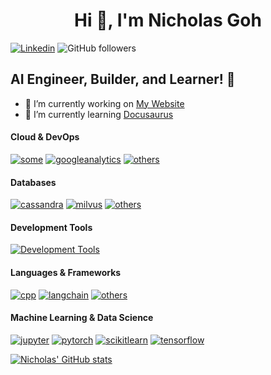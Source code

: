 <h1 align="center">Hi 👋, I'm Nicholas Goh</h1>

[![Linkedin](https://custom-icon-badges.demolab.com/badge/Connect_with_me-0A66C2?logo=linkedin-white&style=plastic)](https://www.linkedin.com/in/nicholas-goh-19ba1b194/)
![GitHub followers](https://img.shields.io/github/followers/NicholasGoh?label=Github_Followers&style=plastic)

## AI Engineer, Builder, and Learner! 🤖

- 🔭 I’m currently working on [My Website](https://nicholas-goh.com)
- 🌱 I’m currently learning [Docusaurus](https://docusaurus.io/)

#### Cloud & DevOps

<p align="left">

[![some](https://skillicons.dev/icons?i=aws,docker,gcp)](https://skillicons.dev)
[![googleanalytics](https://go-skill-icons.vercel.app/api/icons?i=googleanalytics)](https://github.com/LelouchFR/skill-icons)
[![others](https://skillicons.dev/icons?i=grafana,kubernetes,nginx,prometheus,terraform)](https://skillicons.dev)

</p>

#### Databases

<p align="left">

  [![cassandra](https://skillicons.dev/icons?i=cassandra)](https://skillicons.dev)
  [![milvus](https://go-skill-icons.vercel.app/api/icons?i=milvus)](https://github.com/LelouchFR/skill-icons)
  [![others](https://skillicons.dev/icons?i=postgres,redis,sqlite)](https://skillicons.dev)

</p>


#### Development Tools

[![Development Tools](https://skillicons.dev/icons?i=git,neovim,postman,vscode)](https://skillicons.dev)

#### Languages & Frameworks

<p align="left">

  [![cpp](https://skillicons.dev/icons?i=css,cpp,html,js)](https://skillicons.dev)
  [![langchain](https://go-skill-icons.vercel.app/api/icons?i=langchain)](https://github.com/LelouchFR/skill-icons)
  [![others](https://skillicons.dev/icons?i=python,rabbitmq,react,typescript)](https://skillicons.dev)

</p>

#### Machine Learning & Data Science

[![jupyter](https://go-skill-icons.vercel.app/api/icons?i=jupyter)](https://github.com/LelouchFR/skill-icons)
[![pytorch](https://skillicons.dev/icons?i=pytorch)](https://skillicons.dev)
[![scikitlearn](https://go-skill-icons.vercel.app/api/icons?i=scikitlearn)](https://github.com/LelouchFR/skill-icons)
[![tensorflow](https://skillicons.dev/icons?i=tensorflow)](https://skillicons.dev)

[![Nicholas' GitHub stats](https://github-readme-stats.vercel.app/api?username=nicholasgoh&show_icons=true&theme=tokyonight)](https://github.com/anuraghazra/github-readme-stats)
